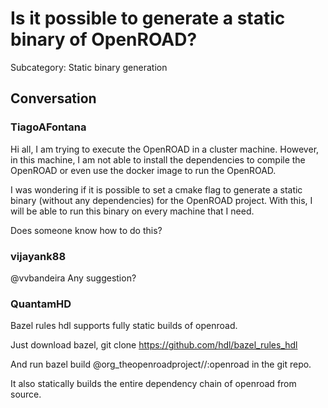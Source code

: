 # Is it possible to generate a static binary of OpenROAD?

Subcategory: Static binary generation

## Conversation

### TiagoAFontana
Hi all, I am trying to execute the OpenROAD in a cluster machine. However, in this machine, I am not able to install the dependencies to compile the OpenROAD or even use the docker image to run the OpenROAD.

I was wondering if it is possible to set a cmake flag to generate a static binary (without any dependencies) for the OpenROAD project. With this, I will be able to run this binary on every machine that I need.

Does someone know how to do this? 

### vijayank88
@vvbandeira  Any suggestion?

### QuantamHD
Bazel rules hdl supports fully static builds of openroad.

Just download bazel, git clone https://github.com/hdl/bazel_rules_hdl

And run bazel build @org_theopenroadproject//:openroad in the git repo. 

It also statically builds the entire dependency chain of openroad from source.

